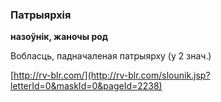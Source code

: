### Патрыярхія
**назоўнік, жаночы род**

Вобласць, падначаленая патрыярху (у 2 знач.)

<a rel="author">[http://rv-blr.com/](http://rv-blr.com/slounik.jsp?letterId=0&maskId=0&pageId=2238)</a>
